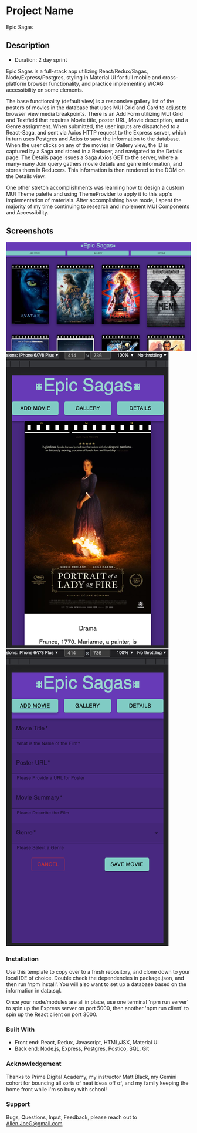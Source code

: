 # Project Name

Epic Sagas

## Description

- Duration: 2 day sprint

Epic Sagas is a full-stack app utilizing React/Redux/Sagas, Node/Express/Postgres, styling in Material UI for full mobile and cross-platform browser functionality, and practice implementing WCAG accessibility on some elements.

The base functionality (default view) is a responsive gallery list of the posters of movies in the database that uses MUI Grid and Card to adjust to browser view media breakpoints. There is an Add Form utilizing MUI Grid and Textfield that requires Movie title, poster URL, Movie description, and a Genre assignment. When submitted, the user inputs are dispatched to a React-Saga, and sent via Axios HTTP request to the Express server, which in turn uses Postgres and Axios to save the information to the database. When the user clicks on any of the movies in Gallery view, the ID is captured by a Saga and stored in a Reducer, and navigated to the Details page. The Details page issues a Saga Axios GET to the server, where a many-many Join query gathers movie details and genre information, and stores them in Reducers. This information is then rendered to the DOM on the Details view. 

One other stretch accomplishments was learning how to design a custom MUI Theme palette and using ThemeProvider to apply it to this app's implementation of materials. After accomplishing base mode, I spent the majority of my time continuing to research and implement MUI Components and Accessibility.

## Screenshots

![](./Screenshots/GalleryViewPC.png )
![](./Screenshots/DetailsViewMobile.png )
![](./Screenshots/AddMovieMobile.png )

### Installation
  Use this template to copy over to a fresh repository, and clone down to your local IDE of choice. Double check the dependencies in package.json, and then run 'npm install'. You will also want to set up a database based on the information in data.sql.
  
  Once your node/modules are all in place, use one terminal 'npm run server' to spin up the Express server on port 5000, then another 'npm run client' to spin up the React client on port 3000.

### Built With
  - Front end: React, Redux, Javascript, HTML/JSX, Material UI
  - Back end: Node.js, Express, Postgres, Postico, SQL, Git

### Acknowledgement
  Thanks to Prime Digital Academy, my instructor Matt Black, my Gemini cohort for bouncing all sorts of neat ideas off of, and my family keeping the home front while I'm so busy with school!

### Support
  Bugs, Questions, Input, Feedback, please reach out to Allen.JoeG@gmail.com